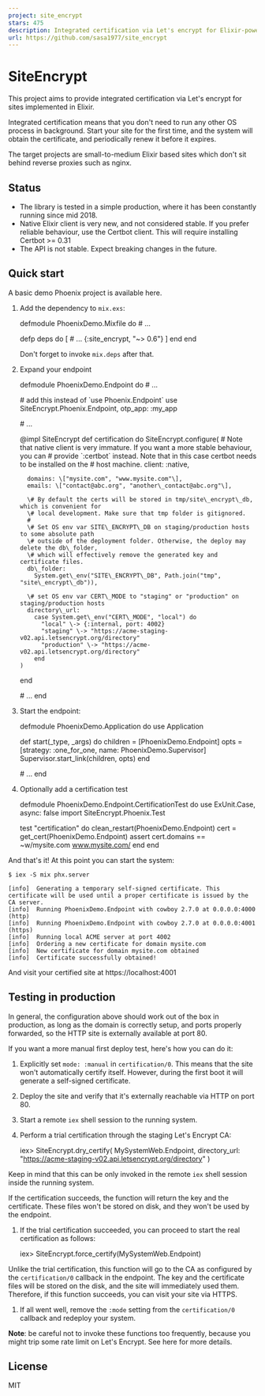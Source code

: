```yaml
---
project: site_encrypt
stars: 475
description: Integrated certification via Let's encrypt for Elixir-powered sites 
url: https://github.com/sasa1977/site_encrypt
---
```


SiteEncrypt
===========

This project aims to provide integrated certification via Let's encrypt for sites implemented in Elixir.

Integrated certification means that you don't need to run any other OS process in background. Start your site for the first time, and the system will obtain the certificate, and periodically renew it before it expires.

The target projects are small-to-medium Elixir based sites which don't sit behind reverse proxies such as nginx.

Status
------

-   The library is tested in a simple production, where it has been constantly running since mid 2018.
-   Native Elixir client is very new, and not considered stable. If you prefer reliable behaviour, use the Certbot client. This will require installing Certbot >= 0.31
-   The API is not stable. Expect breaking changes in the future.

Quick start
-----------

A basic demo Phoenix project is available here.

1.  Add the dependency to `mix.exs`:
    
    defmodule PhoenixDemo.Mixfile do
      \# ...
    
      defp deps do
        \[
          \# ...
          {:site\_encrypt, "~> 0.6"}
        \]
      end
    end
    
    Don't forget to invoke `mix.deps` after that.
    
2.  Expand your endpoint
    
    defmodule PhoenixDemo.Endpoint do
      \# ...
    
      \# add this instead of \`use Phoenix.Endpoint\`
      use SiteEncrypt.Phoenix.Endpoint, otp\_app: :my\_app
    
      \# ...
    
      @impl SiteEncrypt
      def certification do
        SiteEncrypt.configure(
          \# Note that native client is very immature. If you want a more stable behaviour, you can
          \# provide \`:certbot\` instead. Note that in this case certbot needs to be installed on the
          \# host machine.
          client: :native,
    
          domains: \["mysite.com", "www.mysite.com"\],
          emails: \["contact@abc.org", "another\_contact@abc.org"\],
    
          \# By default the certs will be stored in tmp/site\_encrypt\_db, which is convenient for
          \# local development. Make sure that tmp folder is gitignored.
          #
          \# Set OS env var SITE\_ENCRYPT\_DB on staging/production hosts to some absolute path
          \# outside of the deployment folder. Otherwise, the deploy may delete the db\_folder,
          \# which will effectively remove the generated key and certificate files.
          db\_folder:
            System.get\_env("SITE\_ENCRYPT\_DB", Path.join("tmp", "site\_encrypt\_db")),
    
          \# set OS env var CERT\_MODE to "staging" or "production" on staging/production hosts
          directory\_url:
            case System.get\_env("CERT\_MODE", "local") do
              "local" \-> {:internal, port: 4002}
              "staging" \-> "https://acme-staging-v02.api.letsencrypt.org/directory"
              "production" \-> "https://acme-v02.api.letsencrypt.org/directory"
            end
        )
      end
    
      \# ...
    end
    
3.  Start the endpoint:
    
    defmodule PhoenixDemo.Application do
      use Application
    
      def start(\_type, \_args) do
        children \= \[PhoenixDemo.Endpoint\]
        opts \= \[strategy: :one\_for\_one, name: PhoenixDemo.Supervisor\]
        Supervisor.start\_link(children, opts)
      end
    
      \# ...
    end
    
4.  Optionally add a certification test
    
    defmodule PhoenixDemo.Endpoint.CertificationTest do
      use ExUnit.Case, async: false
      import SiteEncrypt.Phoenix.Test
    
      test "certification" do
        clean\_restart(PhoenixDemo.Endpoint)
        cert \= get\_cert(PhoenixDemo.Endpoint)
        assert cert.domains \== ~w/mysite.com www.mysite.com/
      end
    end
    

And that's it! At this point you can start the system:

```
$ iex -S mix phx.server

[info]  Generating a temporary self-signed certificate. This certificate will be used until a proper certificate is issued by the CA server.
[info]  Running PhoenixDemo.Endpoint with cowboy 2.7.0 at 0.0.0.0:4000 (http)
[info]  Running PhoenixDemo.Endpoint with cowboy 2.7.0 at 0.0.0.0:4001 (https)
[info]  Running local ACME server at port 4002
[info]  Ordering a new certificate for domain mysite.com
[info]  New certificate for domain mysite.com obtained
[info]  Certificate successfully obtained!
```

And visit your certified site at https://localhost:4001

Testing in production
---------------------

In general, the configuration above should work out of the box in production, as long as the domain is correctly setup, and ports properly forwarded, so the HTTP site is externally available at port 80.

If you want a more manual first deploy test, here's how you can do it:

1.  Explicitly set `mode: :manual` in `certification/0`. This means that the site won't automatically certify itself. However, during the first boot it will generate a self-signed certificate.
    
2.  Deploy the site and verify that it's externally reachable via HTTP on port 80.
    
3.  Start a remote `iex` shell session to the running system.
    
4.  Perform a trial certification through the staging Let's Encrypt CA:
    
    iex\> SiteEncrypt.dry\_certify(
           MySystemWeb.Endpoint,
           directory\_url: "https://acme-staging-v02.api.letsencrypt.org/directory"
         )
    

Keep in mind that this can be only invoked in the remote `iex` shell session inside the running system.

If the certification succeeds, the function will return the key and the certificate. These files won't be stored on disk, and they won't be used by the endpoint.

1.  If the trial certification succeeded, you can proceed to start the real certification as follows:
    
    iex\> SiteEncrypt.force\_certify(MySystemWeb.Endpoint)
    

Unlike the trial certification, this function will go to the CA as configured by the `certification/0` callback in the endpoint. The key and the certificate files will be stored on the disk, and the site will immediately used them. Therefore, if this function succeeds, you can visit your site via HTTPS.

1.  If all went well, remove the `:mode` setting from the `certification/0` callback and redeploy your system.

**Note**: be careful not to invoke these functions too frequently, because you might trip some rate limit on Let's Encrypt. See here for more details.

License
-------

MIT
